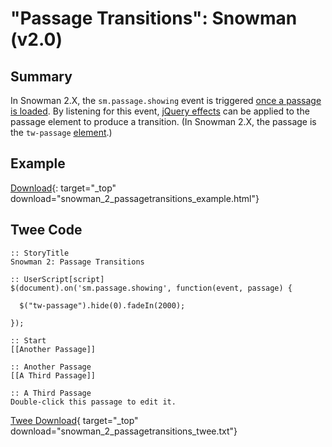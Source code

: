# "Passage Transitions": Snowman (v2.0)

## Summary

In Snowman 2.X, the `sm.passage.showing` event is triggered [once a passage is loaded](https://videlais.github.io/snowman/2/events/passage_events.html). By listening for this event, [jQuery effects](https://api.jquery.com/category/effects/) can be applied to the passage element to produce a transition. (In Snowman 2.X, the passage is the `tw-passage` [element](https://videlais.github.io/snowman/2/htmlandcss/elements.html).)

## Example

[Download](snowman_2_passagetransitions_example.html){: target="_top" download="snowman_2_passagetransitions_example.html"}

## Twee Code

```twee
:: StoryTitle
Snowman 2: Passage Transitions

:: UserScript[script]
$(document).on('sm.passage.showing', function(event, passage) {

  $("tw-passage").hide(0).fadeIn(2000);

});

:: Start
[[Another Passage]]

:: Another Passage
[[A Third Passage]]

:: A Third Passage
Double-click this passage to edit it.

```

[Twee Download](snowman_2_passagetransitions_twee.txt){ target="_top" download="snowman_2_passagetransitions_twee.txt"}

